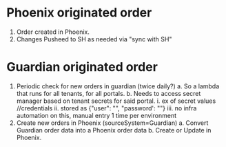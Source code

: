 # Phoenix originated order
1. Order created in Phoenix.
2. Changes Pusheed to SH as needed via "sync with SH"


# Guardian originated order
1. Periodic check for new orders in guardian (twice daily?)
    a. So a lambda that runs for all tenants, for all portals.
    b. Needs to access secret manager based on tenant secrets for said portal.
        i. ex of secret values <tenantid>/<portalId>/credentials
        ii. stored as {"user": "<user>", "password': "<password>"} 
        iii. no infra automation on this, manual entry 1 time per environment
2. Create new orders in Phoenix (sourceSystem=Guardian)
    a. Convert Guardian order data into a Phoenix order data
    b. Create or Update in Phoenix.